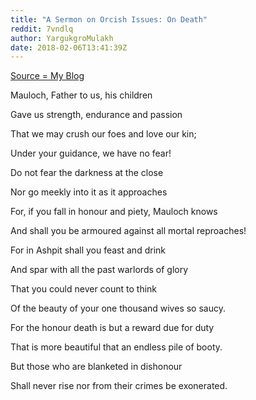 ```yaml
---
title: "A Sermon on Orcish Issues: On Death"
reddit: 7vndlq
author: YargukgroMulakh
date: 2018-02-06T13:41:39Z
---
```


[Source = My Blog](http://the-golzarga-ornim.blogspot.co.uk/2018/02/a-sermon-on-orcish-issues-on-death.html)

Mauloch, Father to us, his children

Gave us strength, endurance and passion

That we may crush our foes and love our kin;

Under your guidance, we have no fear!

Do not fear the darkness at the close

Nor go meekly into it as it approaches

For, if you fall in honour and piety, Mauloch knows

And shall you be armoured against all mortal reproaches!

For in Ashpit shall you feast and drink

And spar with all the past warlords of glory

That you could never count to think

Of the beauty of your one thousand wives so saucy.

For the honour death is but a reward due for duty

That is more beautiful that an endless pile of booty.

But those who are blanketed in dishonour

Shall never rise nor from their crimes be exonerated. 
